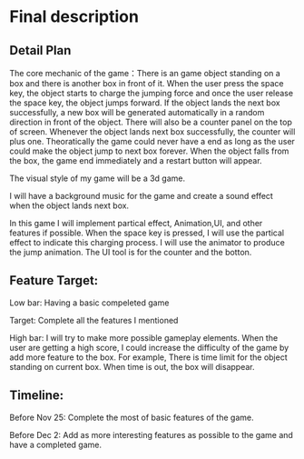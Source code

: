 Final description
===

Detail Plan
---
The core mechanic of the game：There is an game object standing on a box and there is another box in front of it. 
When the user press the space key, the object starts to charge the jumping force and once the user release the space key, the
object jumps forward. If the object lands the next box successfully, a new box will be generated automatically in a random 
direction in front of the object. There will also be a counter panel on the top of screen. Whenever the object lands next box 
successfully, the counter will plus one. Theoratically the game could never have a end as long as the user could make the object jump to next box forever. When the object falls from the box, the game end immediately and a restart button will appear.

The visual style of my game will be a 3d game.

I will have a background music for the game and create a sound effect when the object lands next box.

In this game I will implement partical effect, Animation,UI, and other features if possible. When the space key is pressed, 
I will use the partical effect to indicate this charging process. I will use the animator to produce the jump animation. 
The UI tool is for the counter and the botton.


Feature Target:
---
Low bar: Having a basic compeleted game 

Target: Complete all the features I mentioned 

High bar: I will try to make more possible gameplay elements.  When the user are getting a high score, I could increase the difficulty of the game by add more feature to the box. For example, There is time limit for the object standing on current box. When time is out, the box will disappear.

Timeline:
---

Before Nov 25: Complete the most of basic features of the game.

Before Dec 2: Add as more interesting features as possible to the game and have a completed game.


